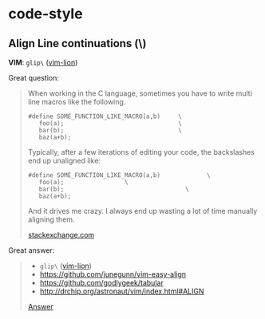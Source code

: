 # code-style

## Align Line continuations (\\)

**VIM**: `glip\` ([vim-lion](https://github.com/tommcdo/vim-lion))

 
 Great question:
> When working in the C language, sometimes you have to write multi line macros like the following.
> 
>     #define SOME_FUNCTION_LIKE_MACRO(a,b)     \
>        foo(a);                                \
>        bar(b);                                \
>        baz(a+b);
> 
> Typically, after a few iterations of editing your code, the backslashes end up unaligned like:
> 
>     #define SOME_FUNCTION_LIKE_MACRO(a,b)             \
>        foo(a);                 \
>        bar(b);                                  \
>        baz(a+b);
> 
> And it drives me crazy. I always end up wasting a lot of time manually aligning them. 
>
> [stackexchange.com](https://vi.stackexchange.com/questions/17128/working-with-line-continuations)



Great answer:

> - `glip\` ([vim-lion](https://github.com/tommcdo/vim-lion))
> - https://github.com/junegunn/vim-easy-align
> - https://github.com/godlygeek/tabular
> - http://drchip.org/astronaut/vim/index.html#ALIGN
> 
> [Answer](https://vi.stackexchange.com/a/17130)